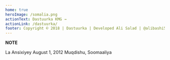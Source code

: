 ```yaml
---
home: true
heroImage: /somalia.png
actionText: Dastuurka KMG →
actionLink: /dastuurka/
footer: Copyright © 2018 | Dastuurka | Developed Ali Salad | @alibashi5
---
```

<div class="tip custom-block"><p class="custom-block-title"></p><strong>NOTE</strong><p>La Ansixiyey August 1, 2012 Muqdishu, Soomaaliya</p></div>
